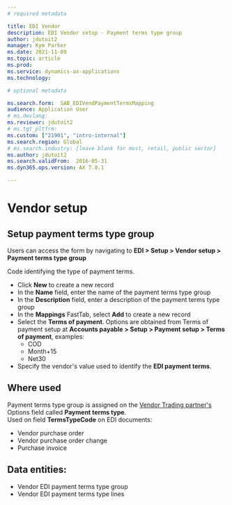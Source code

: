 ```yaml
---
# required metadata

title: EDI Vendor
description: EDI Vendor setup - Payment terms type group
author: jdutoit2
manager: Kym Parker
ms.date: 2021-11-09
ms.topic: article
ms.prod: 
ms.service: dynamics-ax-applications
ms.technology: 

# optional metadata

ms.search.form:  SAB_EDIVendPaymentTermsMapping
audience: Application User
# ms.devlang:
ms.reviewer: jdutoit2
# ms.tgt_pltfrm:
ms.custom: ["21901", "intro-internal"]
ms.search.region: Global
# ms.search.industry: [leave blank for most, retail, public sector]
ms.author: jdutoit2
ms.search.validFrom:  2016-05-31
ms.dyn365.ops.version: AX 7.0.1

---
```


# Vendor setup
## Setup payment terms type group

Users can access the form by navigating to **EDI > Setup > Vendor setup > Payment terms type group**

Code identifying the type of payment terms. <br>

- Click **New** to create a new record
-	In the **Name** field, enter the name of the payment terms type group
-	In the **Description** field, enter a description of the payment terms type group
-	In the **Mappings** FastTab, select **Add** to create a new record
-	Select the **Terms of payment**. Options are obtained from Terms of payment setup at **Accounts payable > Setup > Payment setup > Terms of payment**, examples: <br>
    - COD
    - Month+15
    - Net30
-	Specify the vendor's value used to identify the **EDI payment terms**.

## Where used
Payment terms type group is assigned on the [Vendor Trading partner's](../Trading-partner.md) Options field called **Payment terms type**. <br>
Used on field **TermsTypeCode** on EDI documents:
- Vendor purchase order
- Vendor purchase order change
- Purchase invoice

## Data entities:
- Vendor EDI payment terms type group
- Vendor EDI payment terms type lines
